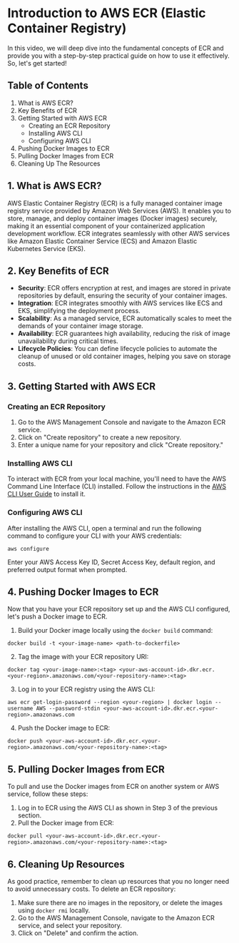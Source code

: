 # Introduction to AWS ECR (Elastic Container Registry)

In this video, we will deep dive into the fundamental concepts of ECR and provide you with a step-by-step practical guide on how to use it effectively. So, let's get started!

## Table of Contents
1. What is AWS ECR?
2. Key Benefits of ECR
3. Getting Started with AWS ECR
   - Creating an ECR Repository
   - Installing AWS CLI
   - Configuring AWS CLI
4. Pushing Docker Images to ECR
5. Pulling Docker Images from ECR
6. Cleaning Up The Resources

## 1. What is AWS ECR?
AWS Elastic Container Registry (ECR) is a fully managed container image registry service provided by Amazon Web Services (AWS). It enables you to store, manage, and deploy container images (Docker images) securely, making it an essential component of your containerized application development workflow. ECR integrates seamlessly with other AWS services like Amazon Elastic Container Service (ECS) and Amazon Elastic Kubernetes Service (EKS).

## 2. Key Benefits of ECR
- **Security**: ECR offers encryption at rest, and images are stored in private repositories by default, ensuring the security of your container images.
- **Integration**: ECR integrates smoothly with AWS services like ECS and EKS, simplifying the deployment process.
- **Scalability**: As a managed service, ECR automatically scales to meet the demands of your container image storage.
- **Availability**: ECR guarantees high availability, reducing the risk of image unavailability during critical times.
- **Lifecycle Policies**: You can define lifecycle policies to automate the cleanup of unused or old container images, helping you save on storage costs.

## 3. Getting Started with AWS ECR
### Creating an ECR Repository
1. Go to the AWS Management Console and navigate to the Amazon ECR service.
2. Click on "Create repository" to create a new repository.
3. Enter a unique name for your repository and click "Create repository."

### Installing AWS CLI
To interact with ECR from your local machine, you'll need to have the AWS Command Line Interface (CLI) installed. Follow the instructions in the [AWS CLI User Guide](https://docs.aws.amazon.com/cli/latest/userguide/cli-configure-quickstart.html) to install it.

### Configuring AWS CLI
After installing the AWS CLI, open a terminal and run the following command to configure your CLI with your AWS credentials:

```
aws configure
```

Enter your AWS Access Key ID, Secret Access Key, default region, and preferred output format when prompted.

## 4. Pushing Docker Images to ECR
Now that you have your ECR repository set up and the AWS CLI configured, let's push a Docker image to ECR.

1. Build your Docker image locally using the `docker build` command:

```
docker build -t <your-image-name> <path-to-dockerfile>
```

2. Tag the image with your ECR repository URI:

```
docker tag <your-image-name>:<tag> <your-aws-account-id>.dkr.ecr.<your-region>.amazonaws.com/<your-repository-name>:<tag>
```

3. Log in to your ECR registry using the AWS CLI:

```
aws ecr get-login-password --region <your-region> | docker login --username AWS --password-stdin <your-aws-account-id>.dkr.ecr.<your-region>.amazonaws.com
```

4. Push the Docker image to ECR:

```
docker push <your-aws-account-id>.dkr.ecr.<your-region>.amazonaws.com/<your-repository-name>:<tag>
```

## 5. Pulling Docker Images from ECR
To pull and use the Docker images from ECR on another system or AWS service, follow these steps:

1. Log in to ECR using the AWS CLI as shown in Step 3 of the previous section.
2. Pull the Docker image from ECR:

```
docker pull <your-aws-account-id>.dkr.ecr.<your-region>.amazonaws.com/<your-repository-name>:<tag>
```

## 6. Cleaning Up Resources
As good practice, remember to clean up resources that you no longer need to avoid unnecessary costs. To delete an ECR repository:

1. Make sure there are no images in the repository, or delete the images using `docker rmi` locally.
2. Go to the AWS Management Console, navigate to the Amazon ECR service, and select your repository.
3. Click on "Delete" and confirm the action.